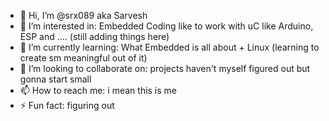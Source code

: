 - 👋 Hi, I’m @srx089 aka Sarvesh
- 👀 I’m interested in: Embedded Coding like to work with uC like Arduino, ESP and .... (still adding things here)
- 🌱 I’m currently learning: What Embedded is all about + Linux (learning to create sm meaningful out of it)
- 💞️ I’m looking to collaborate on: projects haven't myself figured out but gonna start small 
- 📫 How to reach me: i mean this is me 
- ⚡ Fun fact: figuring out

<!---
srx089/srx089 is a ✨ special ✨ repository because its `README.md` (this file) appears on your GitHub profile.
You can click the Preview link to take a look at your changes.
--->
